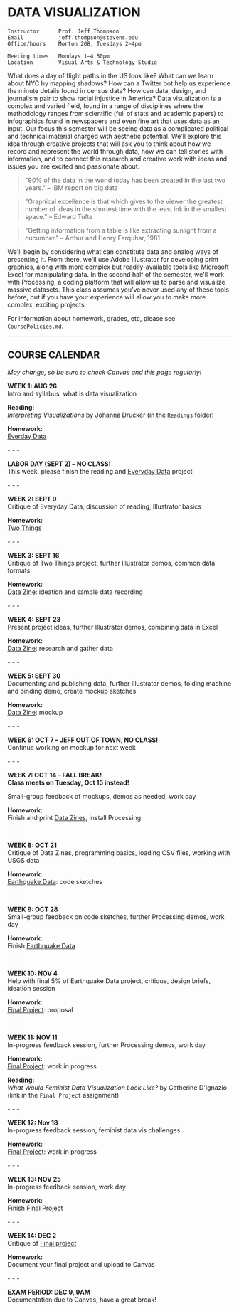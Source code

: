 DATA VISUALIZATION
====

    Instructor      Prof. Jeff Thompson
    Email           jeff.thompson@stevens.edu
    Office/hours    Morton 208, Tuesdays 2–4pm

    Meeting times   Mondays 1–4.50pm
    Location        Visual Arts & Technology Studio

What does a day of flight paths in the US look like? What can we learn about NYC by mapping shadows? How can a Twitter bot help us experience the minute details found in census data? How can data, design, and journalism pair to show racial injustice in America? Data visualization is a complex and varied field, found in a range of disciplines where the methodology ranges from scientific (full of stats and academic papers) to infographics found in newspapers and even fine art that uses data as an input. Our focus this semester will be seeing data as a complicated political and technical material charged with aesthetic potential. We'll explore this idea through creative projects that will ask you to think about how we record and represent the world through data, how we can tell stories with information, and to connect this research and creative work with ideas and issues you are excited and passionate about.

>"90% of the data in the world today has been created in the last two years." – IBM report on big data

>"Graphical excellence is that which gives to the viewer the greatest number of ideas in the shortest time with the least ink in the smallest space." – Edward Tufte

>"Getting information from a table is like extracting sunlight from a cucumber." – Arthur and Henry Farquhar, 1981

We'll begin by considering what can constitute data and analog ways of presenting it. From there, we'll use Adobe Illustrator for developing print graphics, along with more complex but readily-available tools like Microsoft Excel for manipulating data. In the second half of the semester, we'll work with Processing, a coding platform that will allow us to parse and visualize massive datasets. This class assumes you’ve never used any of these tools before, but if you have your experience will allow you to make more complex, exciting projects.

For information about homework, grades, etc, please see `CoursePolicies.md`.

---

## COURSE CALENDAR  
*May change, so be sure to check Canvas and this page regularly!*

**WEEK 1: AUG 26**  
Intro and syllabus, what is data visualization

**Reading:**  
*Interpreting Visualizations* by Johanna Drucker (in the `Readings` folder)

**Homework:**  
[Everday Data](https://github.com/jeffThompson/DataVisualization/blob/master/Assignments/Week01_EverydayData.md)

\- \- \-

**LABOR DAY (SEPT 2) – NO CLASS!**  
This week, please finish the reading and [Everyday Data](https://github.com/jeffThompson/DataVisualization/blob/master/Assignments/Week01_EverydayData.md) project

\- \- \-

**WEEK 2: SEPT 9**  
Critique of Everyday Data, discussion of reading, Illustrator basics

**Homework:**  
[Two Things](https://github.com/jeffThompson/DataVisualization/blob/master/Assignments/Week02_TwoThings.md)

\- \- \-

**WEEK 3: SEPT 16**  
Critique of Two Things project, further Illustrator demos, common data formats

**Homework:**  
[Data Zine](https://github.com/jeffThompson/DataVisualization/blob/master/Assignments/Week03_DataZines.md): ideation and sample data recording

\- \- \-

**WEEK 4: SEPT 23**  
Present project ideas, further Illustrator demos, combining data in Excel

**Homework:**  
[Data Zine](https://github.com/jeffThompson/DataVisualization/blob/master/Assignments/Week03_DataZines.md): research and gather data

\- \- \-

**WEEK 5: SEPT 30**  
Documenting and publishing data, further Illustrator demos, folding machine and binding demo, create mockup sketches

**Homework:**  
[Data Zine](https://github.com/jeffThompson/DataVisualization/blob/master/Assignments/Week03_DataZines.md): mockup

\- \- \-

**WEEK 6: OCT 7 – JEFF OUT OF TOWN, NO CLASS!**  
Continue working on mockup for next week

\- \- \-

**WEEK 7: OCT 14 – FALL BREAK!**  
**Class meets on Tuesday, Oct 15 instead!**

Small-group feedback of mockups, demos as needed, work day

**Homework:**  
Finish and print [Data Zines](https://github.com/jeffThompson/DataVisualization/blob/master/Assignments/Week03_DataZines.md), install Processing

\- \- \-

**WEEK 8: OCT 21**  
Critique of Data Zines, programming basics, loading CSV files, working with USGS data

**Homework:**  
[Earthquake Data](https://github.com/jeffThompson/DataVisualization/blob/master/Assignments/Week08_EarthquakeData.md): code sketches

\- \- \-

**WEEK 9: OCT 28**  
Small-group feedback on code sketches, further Processing demos, work day

**Homework:**  
Finish [Earthquake Data](https://github.com/jeffThompson/DataVisualization/blob/master/Assignments/Week08_EarthquakeData.md)

\- \- \-

**WEEK 10: NOV 4**  
Help with final 5% of Earthquake Data project, critique, design briefs, ideation session

**Homework:**  
[Final Project](https://github.com/jeffThompson/DataVisualization/blob/master/Assignments/Week10_FinalProject.md): proposal

\- \- \-

**WEEK 11: NOV 11**  
In-progress feedback session, further Processing demos, work day

**Homework:**  
[Final Project](https://github.com/jeffThompson/DataVisualization/blob/master/Assignments/Week10_FinalProject.md): work in progress

**Reading:**  
*What Would Feminist Data Visualization Look Like?* by Catherine D'Ignazio (link in the `Final Project` assignment)

\- \- \-

**WEEK 12: Nov 18**  
In-progress feedback session, feminist data vis challenges

**Homework:**  
[Final Project](https://github.com/jeffThompson/DataVisualization/blob/master/Assignments/Week10_FinalProject.md): work in progress

\- \- \-

**WEEK 13: NOV 25**  
In-progress feedback session, work day  

**Homework:**  
Finish [Final Project](https://github.com/jeffThompson/DataVisualization/blob/master/Assignments/Week10_FinalProject.md)

\- \- \-

**WEEK 14: DEC 2**  
Critique of [Final project](https://github.com/jeffThompson/DataVisualization/blob/master/Assignments/Week10_FinalProject.md)

**Homework:**  
Document your final project and upload to Canvas

\- \- \-

**EXAM PERIOD: DEC 9, 9AM**  
Documentation due to Canvas, have a great break!

